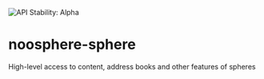 ![API Stability: Alpha](https://img.shields.io/badge/API%20Stability-Alpha-red)

# noosphere-sphere

High-level access to content, address books and other features of spheres
